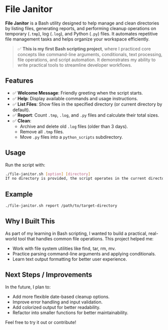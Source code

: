 # File Janitor

**File Janitor** is a Bash utility designed to help manage and clean directories by listing files, generating reports, and performing cleanup operations on temporary (`.tmp`), log (`.log`), and Python (`.py`) files. It automates repetitive file management tasks and helps organize your workspace efficiently.

> ✅ **This is my first Bash scripting project**, where I practiced core concepts like command-line arguments, conditionals, text processing, file operations, and script automation. It demonstrates my ability to write practical tools to streamline developer workflows.

## Features

- ✅ **Welcome Message**: Friendly greeting when the script starts.
- ✅ **Help**: Display available commands and usage instructions.
- ✅ **List Files**: Show files in the specified directory (or current directory by default).
- ✅ **Report**: Count `.tmp`, `.log`, and `.py` files and calculate their total sizes.
- ✅ **Clean**:
  - Archive and delete old `.log` files (older than 3 days).
  - Remove all `.tmp` files.
  - Move `.py` files into a `python_scripts` subdirectory.

## Usage

Run the script with:

```bash
./file-janitor.sh [option] [directory]
If no directory is provided, the script operates in the current directory.
```

## Example
```bash
./file-janitor.sh report /path/to/target-directory
```

## Why I Built This
As part of my learning in Bash scripting, I wanted to build a practical, real-world tool that handles common file operations. This project helped me:
- Work with file system utilities like find, tar, rm, mv.
- Practice parsing command-line arguments and applying conditionals.
- Learn text output formatting for better user experience.

## Next Steps / Improvements
In the future, I plan to:
- Add more flexible date-based cleanup options.
- Improve error handling and input validation.
- Add colorized output for better readability.
- Refactor into smaller functions for better maintainability.



Feel free to try it out or contribute!
